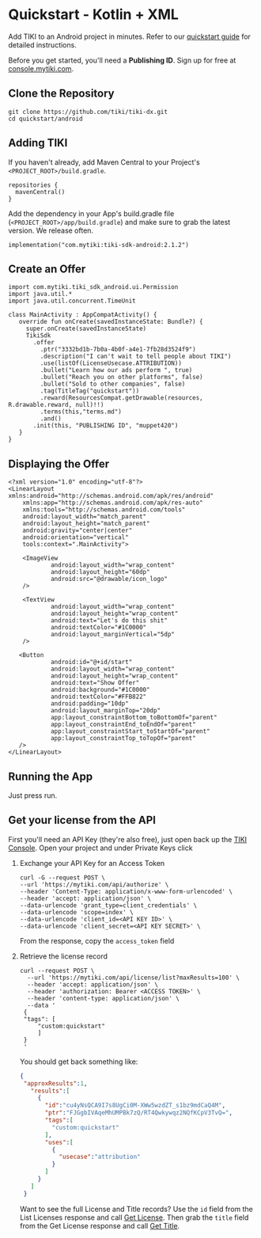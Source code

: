 # Quickstart - Kotlin + XML

Add TIKI to an Android project in minutes. Refer to our [quickstart guide](https://mytiki.com/docs/quickstart) for detailed instructions.

Before you get started, you'll need a **Publishing ID**. Sign up for free at [console.mytiki.com](https://console.mytiki.com).

## Clone the Repository
```shell
git clone https://github.com/tiki/tiki-dx.git
cd quickstart/android
```

## Adding TIKI
If you haven't already, add Maven Central to your Project's `<PROJECT_ROOT>/build.gradle`.

```
repositories {
  mavenCentral()
}
```

Add the dependency in your App's build.gradle file (`<PROJECT_ROOT>/app/build.gradle`) and make sure to grab the latest version. We release often.

```
implementation("com.mytiki:tiki-sdk-android:2.1.2")
```

## Create an Offer
```
import com.mytiki.tiki_sdk_android.ui.Permission
import java.util.*
import java.util.concurrent.TimeUnit

class MainActivity : AppCompatActivity() {
   override fun onCreate(savedInstanceState: Bundle?) {
     super.onCreate(savedInstanceState)
     TikiSdk
       .offer
         .ptr("3332bd1b-7b0a-4b0f-a4e1-7fb28d3524f9")
         .description("I can't wait to tell people about TIKI")
         .use(listOf(LicenseUsecase.ATTRIBUTION))
         .bullet("Learn how our ads perform ", true)
         .bullet("Reach you on other platforms", false)
         .bullet("Sold to other companies", false)
         .tag(TitleTag("quickstart"))
         .reward(ResourcesCompat.getDrawable(resources, R.drawable.reward, null)!!)
         .terms(this,"terms.md")
         .and()
       .init(this, "PUBLISHING ID", "muppet420")
   }
}
```

## Displaying the Offer
```
<?xml version="1.0" encoding="utf-8"?>
<LinearLayout xmlns:android="http://schemas.android.com/apk/res/android"
    xmlns:app="http://schemas.android.com/apk/res-auto"
    xmlns:tools="http://schemas.android.com/tools"
    android:layout_width="match_parent"
    android:layout_height="match_parent"
    android:gravity="center|center"
    android:orientation="vertical"
    tools:context=".MainActivity">

    <ImageView
            android:layout_width="wrap_content"
            android:layout_height="60dp"
            android:src="@drawable/icon_logo"
    />

    <TextView
            android:layout_width="wrap_content"
            android:layout_height="wrap_content"
            android:text="Let's do this shit"
            android:textColor="#1C0000"
            android:layout_marginVertical="5dp"
    />
    
   <Button
            android:id="@+id/start"
            android:layout_width="wrap_content"
            android:layout_height="wrap_content"
            android:text="Show Offer"
            android:background="#1C0000"
            android:textColor="#FFB822"
            android:padding="10dp"
            android:layout_marginTop="20dp"
            app:layout_constraintBottom_toBottomOf="parent"
            app:layout_constraintEnd_toEndOf="parent"
            app:layout_constraintStart_toStartOf="parent"
            app:layout_constraintTop_toTopOf="parent" 
   />
</LinearLayout>
```

## Running the App
Just press run.

## Get your license from the API
First you'll need an API Key (they're also free), just open back up the [TIKI Console](https://console.mytiki.com). Open your project and under Private Keys click

1. Exchange your API Key for an Access Token
    ```shell
    curl -G --request POST \
    --url 'https://mytiki.com/api/authorize' \
    --header 'Content-Type: application/x-www-form-urlencoded' \
    --header 'accept: application/json' \
    --data-urlencode 'grant_type=client_credentials' \
    --data-urlencode 'scope=index' \
    --data-urlencode 'client_id=<API KEY ID>' \
    --data-urlencode 'client_secret=<API KEY SECRET>' \
    ```

   From the response, copy the `access_token` field

2. Retrieve the license record

   ```shell
   curl --request POST \
     --url 'https://mytiki.com/api/license/list?maxResults=100' \
     --header 'accept: application/json' \
     --header 'authorization: Bearer <ACCESS TOKEN>' \
     --header 'content-type: application/json' \
     --data '
    {
    "tags": [
        "custom:quickstart"
        ]
    }
    '
   ```

   You should get back something like:

   ```json
   {
    "approxResults":1,
      "results":[
        {
          "id":"cu4yNsQCA9I7s8UgCi0M-XWw5wzdZT_s1bz9mdCaQ4M",
          "ptr":"FJGgbIVAqeMhUMPBk7zQ/RT4Qwkywqz2NQfKCpV3TvQ=",
          "tags":[
            "custom:quickstart"
          ],
          "uses":[
            {
              "usecase":"attribution"
            }
          ]
        }
      ]
    }
   ```
   Want to see the full License and Title records? Use the `id` field from the List Licenses response and call [Get License](https://mytiki.com/reference/get-license). Then grab the `title` field from the Get License response and call [Get Title](https://mytiki.com/reference/get-title).

